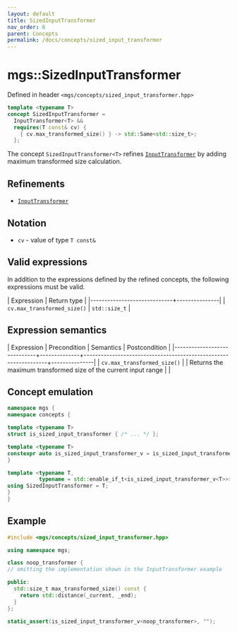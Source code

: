 ```yaml
---
layout: default
title: SizedInputTransformer
nav_order: 6
parent: Concepts
permalink: /docs/concepts/sized_input_transformer
---
```


# mgs::SizedInputTransformer

Defined in header `<mgs/concepts/sized_input_transformer.hpp>`

```cpp
template <typename T>
concept SizedInputTransformer =
  InputTransformer<T> &&
  requires(T const& cv) {
    { cv.max_transformed_size() } -> std::Same<std::size_t>;
  };
```

The concept `SizedInputTransformer<T>` refines [`InputTransformer`](/docs/concepts/input_transformer) by adding maximum transformed size calculation.

## Refinements

* [`InputTransformer`](/docs/concepts/input_transformer)

## Notation

* `cv` - value of type `T const&`

## Valid expressions

In addition to the expressions defined by the refined concepts, the following expressions must be valid.

| Expression                  | Return type   |
|-----------------------------+---------------|
| `cv.max_transformed_size()` | `std::size_t` |

## Expression semantics

| Expression                  | Precondition | Semantics                                                       | Postcondition |
|-----------------------------+--------------+-----------------------------------------------------------------+---------------|
| `cv.max_transformed_size()` |              | Returns the maximum transformed size of the current input range |               |

## Concept emulation

```cpp
namespace mgs {
namespace concepts {

template <typename T>
struct is_sized_input_transformer { /* ... */ };

template <typename T>
constexpr auto is_sized_input_transformer_v = is_sized_input_transformer<T>::value;
}

template <typename T,
          typename = std::enable_if_t<is_sized_input_transformer_v<T>>>
using SizedInputTransformer = T;
}
}
```

## Example

```cpp
#include <mgs/concepts/sized_input_transformer.hpp>

using namespace mgs;

class noop_transformer {
// omitting the implementation shown in the InputTransformer example 

public:
  std::size_t max_transformed_size() const {
    return std::distance(_current, _end);
  }
};

static_assert(is_sized_input_transformer_v<noop_transformer>, "");
```
